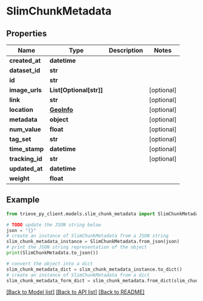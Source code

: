 # SlimChunkMetadata


## Properties

Name | Type | Description | Notes
------------ | ------------- | ------------- | -------------
**created_at** | **datetime** |  | 
**dataset_id** | **str** |  | 
**id** | **str** |  | 
**image_urls** | **List[Optional[str]]** |  | [optional] 
**link** | **str** |  | [optional] 
**location** | [**GeoInfo**](GeoInfo.md) |  | [optional] 
**metadata** | **object** |  | [optional] 
**num_value** | **float** |  | [optional] 
**tag_set** | **str** |  | [optional] 
**time_stamp** | **datetime** |  | [optional] 
**tracking_id** | **str** |  | [optional] 
**updated_at** | **datetime** |  | 
**weight** | **float** |  | 

## Example

```python
from trieve_py_client.models.slim_chunk_metadata import SlimChunkMetadata

# TODO update the JSON string below
json = "{}"
# create an instance of SlimChunkMetadata from a JSON string
slim_chunk_metadata_instance = SlimChunkMetadata.from_json(json)
# print the JSON string representation of the object
print(SlimChunkMetadata.to_json())

# convert the object into a dict
slim_chunk_metadata_dict = slim_chunk_metadata_instance.to_dict()
# create an instance of SlimChunkMetadata from a dict
slim_chunk_metadata_form_dict = slim_chunk_metadata.from_dict(slim_chunk_metadata_dict)
```
[[Back to Model list]](../README.md#documentation-for-models) [[Back to API list]](../README.md#documentation-for-api-endpoints) [[Back to README]](../README.md)


